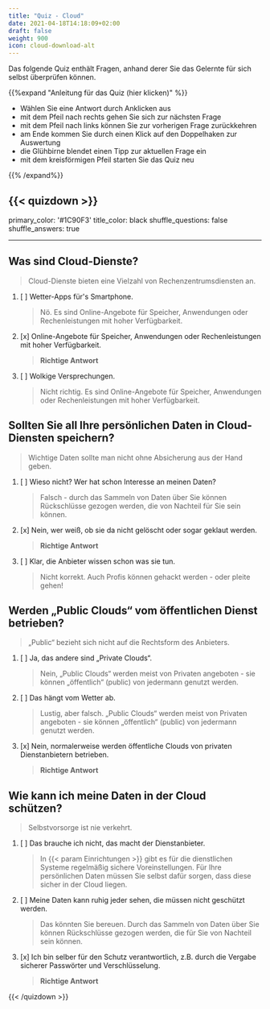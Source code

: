 ```yaml
---
title: "Quiz - Cloud"
date: 2021-04-18T14:18:09+02:00
draft: false
weight: 900
icon: cloud-download-alt
---
```


Das folgende Quiz enthält Fragen, anhand derer Sie das Gelernte für sich selbst überprüfen können.

{{%expand "Anleitung für das Quiz (hier klicken)" %}}

  - Wählen Sie eine Antwort durch Anklicken aus 
  - mit dem Pfeil nach rechts gehen Sie sich zur nächsten Frage
  - mit dem Pfeil nach links können Sie zur vorherigen Frage zurückkehren
  - am Ende kommen Sie durch einen Klick auf den Doppelhaken zur Auswertung
  - die Glühbirne blendet einen Tipp zur aktuellen Frage ein
  - mit dem kreisförmigen Pfeil starten Sie das Quiz neu

{{% /expand%}}

{{< quizdown >}}
---
primary_color: '#1C90F3'
title_color: black
shuffle_questions: false
shuffle_answers: true

---

## Was sind Cloud-Dienste?

> Cloud-Dienste bieten eine Vielzahl von Rechenzentrumsdiensten an.

1. [ ] Wetter-Apps für's Smartphone.

	>Nö. Es sind Online-Angebote für Speicher, Anwendungen oder Rechenleistungen mit hoher Verfügbarkeit.
3. [x] Online-Angebote für Speicher, Anwendungen oder Rechenleistungen mit hoher Verfügbarkeit.

	>**Richtige Antwort**
4. [ ] Wolkige Versprechungen.

	>Nicht richtig. Es sind Online-Angebote für Speicher, Anwendungen oder Rechenleistungen mit hoher Verfügbarkeit.

## Sollten Sie all Ihre persönlichen Daten in Cloud-Diensten speichern?

> Wichtige Daten sollte man nicht ohne Absicherung aus der Hand geben.

1. [ ] Wieso nicht? Wer hat schon Interesse an meinen Daten?

	>Falsch - durch das Sammeln von Daten über Sie können Rückschlüsse gezogen werden, die von Nachteil für Sie sein können.
2. [x] Nein, wer weiß, ob sie da nicht gelöscht oder sogar geklaut werden.

	>**Richtige Antwort**
3. [ ] Klar, die Anbieter wissen schon was sie tun.

	>Nicht korrekt. Auch Profis können gehackt werden - oder pleite gehen!

## Werden „Public Clouds“ vom öffentlichen Dienst betrieben?

> „Public“ bezieht sich nicht auf die Rechtsform des Anbieters.

1. [ ] Ja, das andere sind „Private Clouds“.

	>Nein, „Public Clouds“ werden meist von Privaten angeboten - sie können „öffentlich“ (public) von jedermann genutzt werden.
2. [ ] Das hängt vom Wetter ab. 

	>Lustig, aber falsch. „Public Clouds“ werden meist von Privaten angeboten - sie können „öffentlich“ (public) von jedermann genutzt werden.
3. [x] Nein, normalerweise werden öffentliche Clouds von privaten Dienstanbietern betrieben.

	>**Richtige Antwort**

## Wie kann ich meine Daten in der Cloud schützen?

> Selbstvorsorge ist nie verkehrt.

1. [ ] Das brauche ich nicht, das macht der Dienstanbieter.

	>In {{< param Einrichtungen >}} gibt es für die dienstlichen Systeme regelmäßig sichere Voreinstellungen. Für Ihre persönlichen Daten müssen Sie selbst dafür sorgen, dass diese sicher in der Cloud liegen.
2. [ ] Meine Daten kann ruhig jeder sehen, die müssen nicht geschützt werden.

	>Das könnten Sie bereuen. Durch das Sammeln von Daten über Sie können Rückschlüsse gezogen werden, die für Sie von Nachteil sein können.
3. [x] Ich bin selber für den Schutz verantwortlich, z.B. durch die Vergabe sicherer Passwörter und Verschlüsselung.

	>**Richtige Antwort**


{{< /quizdown >}}

